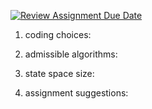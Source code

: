 [![Review Assignment Due Date](https://classroom.github.com/assets/deadline-readme-button-22041afd0340ce965d47ae6ef1cefeee28c7c493a6346c4f15d667ab976d596c.svg)](https://classroom.github.com/a/L2VEoCou)
1. coding choices: 

2. admissible algorithms: 

3. state space size: 

4. assignment suggestions: 

